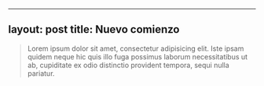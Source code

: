 ----
layout: post
title: Nuevo comienzo
----
>Lorem ipsum dolor sit amet, consectetur adipisicing elit. Iste ipsam quidem neque hic quis illo fuga possimus laborum necessitatibus ut ab, cupiditate ex odio distinctio provident tempora, sequi nulla pariatur.